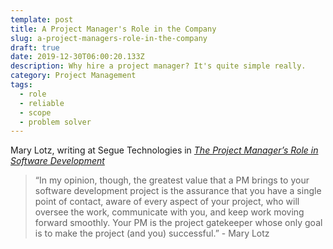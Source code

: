 ```yaml
---
template: post
title: A Project Manager's Role in the Company
slug: a-project-managers-role-in-the-company
draft: true
date: 2019-12-30T06:00:20.133Z
description: Why hire a project manager? It's quite simple really.
category: Project Management
tags:
  - role
  - reliable
  - scope
  - problem solver
---
```

Mary Lotz, writing at Segue Technologies in *[The Project Manager’s Role in Software Development](https://t.umblr.com/redirect?z=http%3A%2F%2Fwww.seguetech.com%2Fblog%2F2013%2F02%2F05%2FProject-manager-role-software-development&t=NTk4YzYwYTQ1MGFiYWI0NTFjZGEyNDFkM2M4ZDhmMzg0MWMyYjYxZCxoQ25LRkJFcQ%3D%3D&b=t%3Ada6eij_ZAnVbbTPXeKJrjw&p=https%3A%2F%2Fpmokaren.tumblr.com%2Fpost%2F126884286575%2Fmary-lotz-writing-at-segue-technologies-in-the&m=1)*

> “In my opinion, though, the greatest value that a PM brings to your software development project is the assurance that you have a single point of contact, aware of every aspect of your project, who will oversee the work, communicate with you, and keep work moving forward smoothly. Your PM is the project gatekeeper whose only goal is to make the project (and you) successful.” - Mary Lotz
